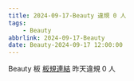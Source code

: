 ```yaml
---
title: 2024-09-17-Beauty 違規 0 人
tags:
    - Beauty
abbrlink: 2024-09-17-Beauty
date: Beauty-2024-09-17 12:00:00
---
```

Beauty 板 [板規連結](https://www.ptt.cc/bbs/Beauty/M.1630069980.A.84B.html)
昨天違規 0 人
